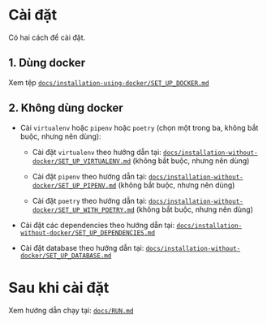 # Cài đặt

Có hai cách để cài đặt.

## 1. Dùng docker

Xem tệp [`docs/installation-using-docker/SET_UP_DOCKER.md`](/docs/installation-using-docker/SET_UP_DOCKER.md)

## 2. Không dùng docker

- Cài `virtualenv` hoặc `pipenv` hoặc `poetry` (chọn một trong ba, không bắt buộc, nhưng nên dùng):

  - Cài đặt `virtualenv` theo hướng dẫn tại: [`docs/installation-without-docker/SET_UP_VIRTUALENV.md`](/docs/installation-without-docker/SET_UP_VIRTUALENV.md) (không bắt buộc, nhưng nên dùng)

  - Cài đặt `pipenv` theo hướng dẫn tại: [`docs/installation-without-docker/SET_UP_PIPENV.md`](/docs/installation-without-docker/SET_UP_PIPENV.md) (không bắt buộc, nhưng nên dùng)

  - Cài đặt `poetry` theo hướng dẫn tại: [`docs/installation-without-docker/SET_UP_WITH_POETRY.md`](/docs/installation-without-docker/SET_UP_WITH_POETRY.md) (không bắt buộc, nhưng nên dùng)

- Cài đặt các dependencies theo hướng dẫn tại: [`docs/installation-without-docker/SET_UP_DEPENDENCIES.md`](/docs/installation-without-docker/SET_UP_DEPENDENCIES.md)

- Cài đặt database theo hướng dẫn tại: [`docs/installation-without-docker/SET_UP_DATABASE.md`](/docs/installation-without-docker/SET_UP_DATABASE.md)

# Sau khi cài đặt

Xem hướng dẫn chạy tại: [`docs/RUN.md`](/docs/RUN.md)
